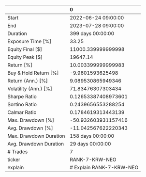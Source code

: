 |                        | 0                        |
|:-----------------------|:-------------------------|
| Start                  | 2022-06-24 09:00:00      |
| End                    | 2023-07-28 09:00:00      |
| Duration               | 399 days 00:00:00        |
| Exposure Time [%]      | 33.25                    |
| Equity Final [$]       | 11000.339999999998       |
| Equity Peak [$]        | 19647.14                 |
| Return [%]             | 10.003399999999983       |
| Buy & Hold Return [%]  | -9.9601593625498         |
| Return (Ann.) [%]      | 9.089530865949346        |
| Volatility (Ann.) [%]  | 71.83476307303434        |
| Sharpe Ratio           | 0.12653387408973601      |
| Sortino Ratio          | 0.2439656553288254       |
| Calmar Ratio           | 0.1784619313443139       |
| Max. Drawdown [%]      | -50.932603931157416      |
| Avg. Drawdown [%]      | -11.042567622220343      |
| Max. Drawdown Duration | 158 days 00:00:00        |
| Avg. Drawdown Duration | 29 days 00:00:00         |
| # Trades               | 7                        |
| ticker                 | RANK-7-KRW-NEO           |
| explain                | # Explain RANK-7-KRW-NEO |